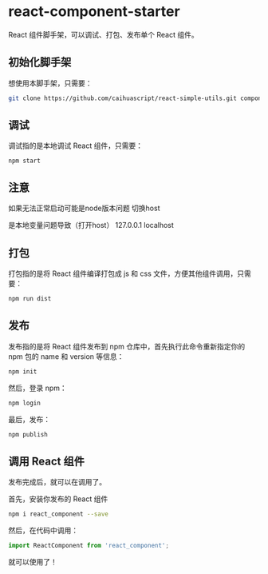 # react-component-starter
React 组件脚手架，可以调试、打包、发布单个 React 组件。

## 初始化脚手架

想使用本脚手架，只需要：

```sh
git clone https://github.com/caihuascript/react-simple-utils.git component_name
```

## 调试

调试指的是本地调试 React 组件，只需要：

```
npm start
```

## 注意

   如果无法正常启动可能是node版本问题
   切换host
   
   是本地变量问题导致（打开host）
   127.0.0.1 localhost

## 打包

打包指的是将 React 组件编译打包成 js 和 css 文件，方便其他组件调用，只需要：

```sh
npm run dist
```

## 发布

发布指的是将 React 组件发布到 npm 仓库中，首先执行此命令重新指定你的 npm 包的 name 和 version 等信息：

```sh
npm init
```

然后，登录 npm：

```sh
npm login
```

最后，发布：

```sh
npm publish
```

## 调用 React 组件

发布完成后，就可以在调用了。

首先，安装你发布的 React 组件

```sh
npm i react_component --save
```

然后，在代码中调用：

```js
import ReactComponent from 'react_component';
```
就可以使用了！